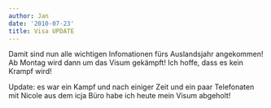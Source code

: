 ```yaml
---
author: Jan
date: '2010-07-23'
title: Visa UPDATE
---
```


Damit sind nun alle wichtigen Infomationen fürs Auslandsjahr angekommen! Ab Montag wird dann um das Visum gekämpft! Ich hoffe, dass es kein Krampf wird!

Update: es war ein Kampf und nach einiger Zeit und ein paar Telefonaten mit Nicole aus dem icja Büro habe ich heute mein Visum abgeholt!
